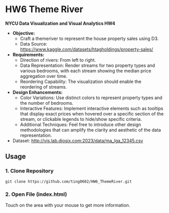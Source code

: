 # HW6 Theme River
**NYCU Data Visualization and Visual Analytics HW4**

- **Objective:**
  - Craft a themeriver to represent the house property sales using D3.
  - Data Source: https://www.kaggle.com/datasets/htagholdings/property-sales/
- **Requirements:**
  - Direction of rivers: From left to right.
  - Data Representation: Render streams for two property types and various bedrooms, with each stream showing the median price aggregation over time.
  - Reordering Capability: The visualization should enable the reordering of streams.
- **Design Enhancements:**
  - Color Variations: Use distinct colors to represent property types and the number of bedrooms.
  - Interactive Features: Implement interactive elements such as tooltips that display exact prices when hovered over a specific section of the stream, or clickable legends to hide/show specific criteria.
  - Additional Techniques: Feel free to introduce other design methodologies that can amplify the clarity and aesthetic of the data representation.
- Dataset: http://vis.lab.djosix.com:2023/data/ma_lga_12345.csv
## Usage
### 1. Clone Repository
```
git clone https://github.com/ting0602/HW6_ThemeRiver.git
```
### 2. Open File (index.html)
Touch on the area with your mouse to get more information.
